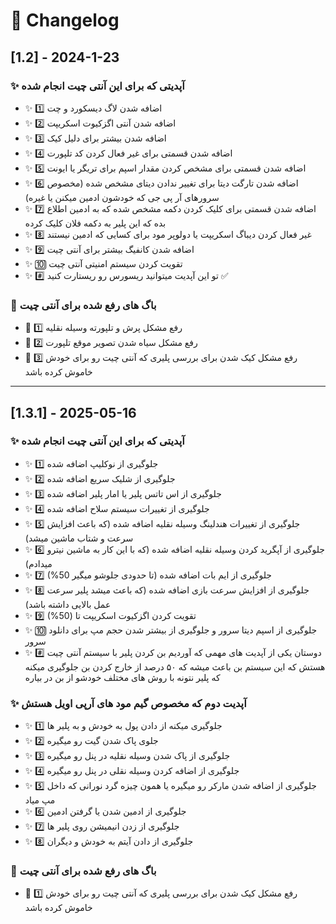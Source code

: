 # 📜 Changelog

## [1.2] - 2024-1-23

### ✨ آپدیتی که برای این آنتی چیت انجام شده
- ✨ 1️⃣ اضافه شدن لاگ دیسکورد و چت
 - ✨ 2️⃣ اضافه شدن آنتی اگزکیوت اسکریپت
 - ✨ 3️⃣ اضافه شدن بیشتر برای دلیل کیک
 - ✨ 4️⃣ اضافه شدن قسمتی برای غیر فعال کردن کد تلپورت
 - ✨ 5️⃣ اضافه شدن قسمتی برای مشخص کردن مقدار اسپم برای تریگر یا ایونت
 - ✨ 6️⃣ اضافه شدن تارگت دیتا برای تغییر ندادن دیتای مشخص شده (مخصوص سرورهای آر پی جی که خودشون ادمین میکنن یا غیره)
 - ✨ 7️⃣ اضافه شدن قسمتی برای کلیک کردن دکمه مشخص شده که به ادمین اطلاع بده که این پلیر به دکمه فلان کلیک کرده
 - ✨ 8️⃣ غیر فعال کردن دیباگ اسکریپت یا دولوپر مود برای کسایی که ادمین نیستند
 - ✨ 9️⃣ اضافه شدن کانفیگ بیشتر برای آنتی چیت
 - ✨ 🔟 تقویت کردن سیستم امنیتی آنتی چیت
 - ✨ #️⃣ تو این آپدیت میتوانید ریسورس رو ریستارت کنید ✅


### 🔧 باگ های رفع شده برای آنتی چیت
- 🔧 1️⃣ رفع مشکل پرش و تلپورته وسیله نقلیه
- 🔧 2️⃣ رفع مشکل سیاه شدن تصویر موقع تلپورت
- 🔧 3️⃣ رفع مشکل کیک شدن برای بررسی پلیری که آنتی چیت رو برای خودش خاموش کرده باشد

---

## [1.3.1] - 2025-05-16

### ✨  آپدیتی که برای این آنتی چیت انجام شده
 - ✨ 1️⃣ جلوگیری از نوکلیپ اضافه شده
 - ✨ 2️⃣ جلوگیری از شلیک سریع اضافه شده
 - ✨ 3️⃣ جلوگیری از اس تاتس پلیر یا امار پلیر اضافه شده
 - ✨ 4️⃣ جلوگیری از تغییرات سیستم سلاح اضافه شده
 - ✨ 5️⃣ جلوگیری از تغییرات هندلینگ وسیله نقلیه اضافه شده (که باعث افزایش سرعت و شتاب ماشین میشد)
 - ✨ 6️⃣ جلوگیری از آپگرید کردن وسیله نقلیه اضافه شده (که با این کار به ماشین نیترو میدادم)
 - ✨ 7️⃣ جلوگیری از ایم بات اضافه شده (تا حدودی جلوشو میگیر 50%)
 - ✨ 8️⃣ جلوگیری از افزایش سرعت بازی اضافه شده (که باعث میشد پلیر سرعت عمل بالایی داشته باشد)
 - ✨ 9️⃣ تقویت کردن اگزکیوت اسکریپت تا (50%)
 - ✨ 🔟 جلوگیری از اسپم دیتا سرور و جلوگیری از بیشتر شدن حجم مپ برای دانلود سرور
 - ✨ #️⃣ دوستان یکی از آپدیت های مهمی که آوردیم بن کردن پلیر با سیستم آنتی چیت هستش که این سیستم بن باعث میشه که ۵۰ درصد از خارج کردن بن جلوگیری میکنه که پلیر نتونه با روش های مختلف خودشو از بن در بیاره 

### ✨ آپدیت دوم که مخصوص گیم مود های آرپی اویل هستش
 - ✨ 1️⃣ جلوگیری میکنه از دادن پول به خودش و به پلیر ها
 - ✨ 2️⃣ جلوی پاک شدن گیت رو میگیره
 - ✨ 3️⃣ جلوگیری از پاک شدن وسیله نقلیه در پنل رو میگیره
 - ✨ 4️⃣ جلوگیری از اضافه کردن وسیله نقلی در پنل رو میگیره
 - ✨ 5️⃣ جلوگیری از اضافه شدن مارکر رو میگیره یا همون چیزه گرد نورانی که داخل مپ میاد
 - ✨ 6️⃣ جلوگیری از ادمین شدن یا گرفتن ادمین
 - ✨ 7️⃣ جلوگیری از زدن انیمیشن روی پلیر ها
 - ✨ 8️⃣ جلوگیری از دادن آیتم به خودش و دیگران

### 🔧 باگ های رفع شده برای آنتی چیت
 - 🔧 1️⃣ رفع مشکل کیک شدن برای بررسی پلیری که آنتی چیت رو برای خودش خاموش کرده باشد


